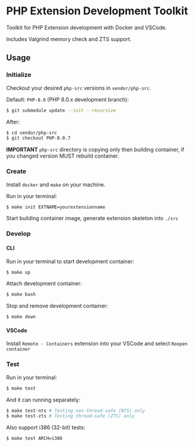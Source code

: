 # PHP Extension Development Toolkit

Toolkit for PHP Extension development with Docker and VSCode.

Includes Valgrind memory check and ZTS support.

## Usage

### Initialize

Checkout your desired `php-src` versions in `vendor/php-src`.

Default: `PHP-8.0` (PHP 8.0.x development branch):

```bash
$ git submodule update --init --recursive
```

After:

```bash
$ cd vendor/php-src
$ git checkout PHP-8.0.7
```

**IMPORTANT**
`php-src` directory is copying only then building container, if you changed version MUST rebuild container.

### Create

Install `docker` and `make` on your machine.

Run in your terminal:

```bash
$ make init EXTNAME=yourextensionname
```

Start building container image, generate extension skeleton into `./src`

### Develop

#### CLI

Run in your terminal to start development container:

```bash
$ make up
```

Attach development container:

```bash
$ make bash
```

Stop and remove development container:

```bash
$ make down
```

#### VSCode

Install `Remote - Containers` extension into your VSCode and select `Reopen container`

### Test

Run in your terminal:

```bash
$ make test
```

And it can running separately:

```bash
$ make test-nts # Testing non-thread-safe (NTS) only
$ make test-zts # Testing thread-safe (ZTS) only
```

Also support i386 (32-bit) tests:

```
$ make test ARCH=i386
```
